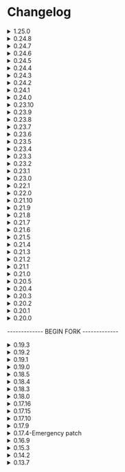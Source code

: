 # Changelog

<details>

  <summary>1.25.0</summary>

This update brings BCMER into v70 finally! Bugs and crashes may occur.

# Additions

  - Added GiantKiwi and its egg to BCMER's register.
  - Added 'KiwiBird' event to BCMER, but currently depends on Special Events being enabled. Currently not tested fully.

# Fixes

  - PhonesOut event will now only harmony patch if LethalPhones is present
  - Desync/Despawn bugs related to outside objects and hazards should properly despawn and sync up to all clients now.
  - Enemy behavior in the _EnemyAI.cs file broke on some modded moons. While it has been removed from BCM, I have made is so it only will be present if StarLancerAI is not present. This is so I can try to monitor and study the behavior of this code more closely, but I highly recommend the use of StarLancerAI fix if enemy behavior should break.
    Project updated for v70.

</details>
<details>

  <summary>0.24.8</summary>

Just a small update that adds one new event. Though.. I also want to add more "good" or "VeryGood" rated events too.
# Additions

  - Added PhonesOut event, which requires Lethal Phones.

</details>
<details>
  <summary>0.24.7</summary>

# Additions

  - Readded ShipLightsFailure
  - Added Compatibility Check to SelfSortingStorage. Future Items checks will be added.

# Changes

  - ShipLightsFailure should no longer crash and works perfectly for both the host and clients
  - FlashlightsFailure event should work properly for both the host and client correctly. Grabbing and charging flashlights in general should fail to work. Upon leaving, flashlights should register as fully charged again and will display as such correctly.
  - Semi-what fixed NutcrackerAI.cs issue, and somewhat introduced a server rpc bug but it shouldn't be spamming the object reference missing thing every tick. If anyone has more experience with enemy ai, please feel free to get in contact with me, so we can see what we can do to fix the issues better!
</details>

<details>
  <summary>0.24.6</summary>

This update adds new events and modifies some various things in the code. I may do a bit of tweaking with the values for some of these new events down the road.

# Additions

  - Added Time Chaos. Requires Special Events to be enabled.
  - Added the Leaf Boys from BioDiversity. https://thunderstore.io/c/lethal-company/p/super_fucking_cool_and_badass_team/Biodiversity/
  - Added Welcome To Ooblterra event. https://thunderstore.io/c/lethal-company/p/Skeleton_Studios/Welcome_To_Ooblterra/

# Changes

  - Updated readme to reflect mod compatibility.
  - ReadSettingsEarly function should run better.
  - Worm event no longer spawns snare fleas outside, and instead buffs snare fleas spawns inside.

</details>
<details>
  <summary>0.24.5</summary>

# Additions

  - Added [VeryBad] Soul Devourer event from Soul Devourer Enemy Mod. https://thunderstore.io/c/lethal-company/p/bcs4313/Soul_Devourer_Enemy/
  - Added [Bad] Light Eater Enemy event. https://thunderstore.io/c/lethal-company/p/Lega/LightEater/

# Fixes

  - Shrimp now depends on LCShrimpMod, fixing an incorrect mod dependency check.
  - Forced Events will no longer complain about an empty white space

# Changes

  - MoaiEnemy event has been nerfed.
  - Soul Devourer is now its own event.

</details>
<details>
  <summary>0.24.4</summary>

# Fixes

  - Hopefully the issues people have had to that ShipLightsFailure being removed, or something about Terminal nodes with it? ShipCoreFailure may still attempt to roll "ShipLightsFailure" if your events config for shipcorefailure still references shiplightsfailure, but it will not cause a softlock. This should only affect users who have the same config files before 0.24.2.

</details>

<details>
  <summary>0.24.3</summary>

Apparently the changelog never saved despite me double checking it, it somehow reverted... This version is just to fix the changelog and adds nothing on top of 0.24.2.

</details>

<details>
  <summary>0.24.2</summary>

# Additions

  - Ability to let other mods handle power counts and spawn curves. A few settings will still affect these as I thought users may be interested in those features still working alongside this.

# Removed

  - Temporarily removed Ship Lights Failure for the time being due to crashes. Hopefully it can be back in a timely manner.

</details>

<details>
  <summary>0.24.1</summary>

# Additions

  - Factory Size Multiplier: Can be globally adjusted with respect to difficulty scaling. Recommended to leave as is if you don't wish to change dungeon size. Setting this number too big or too small may cause generation issues or delays. Tested values were from 0.5x to 25x, but may depend on interior and system specs.
  - Starting time: Can adjust the starting time globally. This can also be adjusted with respect to difficulty scaling.
  - Time Scaling: Can be adjusted to change how fast a day goes. This can be adjusted with respect to difficulty scaling.

</details>
<details>
  <summary>0.24.0</summary>

# Additions

  - Ability to suppress get method, prefab, Enum warnings from the game. On second run of 0.24.0, will apply it automatically to true.

# Changes

  - Enable extra loggings was moved to [Debugging] instead of [General].

# Fixes

  - A softlock involving null items should no longer occur
  - Fixed a way items and enemies were instanced

</details>

<details>
  <summary>0.23.10</summary>

# Additions

  - Scrap amount and value caps

</details>
<details>
  <summary>0.23.9</summary>

# Fixes

  - Fixed code to work with ShipInventory 1.2.6 and ShipInventoryUpdated.

</details>
<details>
  <summary>0.23.8</summary>
  
## Added

  - Added HotBarHassle and HotBarMania events (Thanks Zehs for the help here!)
  - Several code optimizations (Thanks Zehs for the help here!)

## Changes

  - = Asset Bundles are now outside of the dll. Makes easier to use.

</details>
<details>
  <summary>0.23.7</summary>
  
## Changes

  - VeryLateShip has been configured to use the same time speed as "Hell" event. As well as not being dependant on scaling like some of the other time functions. **For this to be turned off, you can go into the CoreProperites and disable the Time Adjustment in Event Features Category** (I may move this into the specific events themselves in the future is possible).

</details>
<details>
  <summary>0.23.6</summary>

Also, forgot to link previous update but if you want the Goku event: https://github.com/TheSoftDiamond/BCMER_CustomEvents/blob/main/Goku.json

## Changes

  - Apparently in my state of low sleep, I had forgot to unregister HotBarHassle and HotBarMania.

</details>
<details>
  <summary>0.23.5</summary>

I've been working on a website for the mod, which you can find at https://bcmer.softdiamond.net/ so this update has been a bit delayed.

## Additions

  - Sanitization of Event Names (Spaces, etc would cause softlocks/crashes)

## Changes

  - Skull Enemy had wrong dependency for it.
  - Adjusted weight of GiantsOutside event

## Removed

  - **Removed GokuBracken event**. You can find its custom event json here:
  - Removed a couple of events that are no longer part of the mod.
  - *Removed a few other events that had no obvious mod dependency or source as to what mod they were from. Some of which were deprecated events or removed from the event registry from BCME(R) itself. If anyone knows the source of these mods, feel free to contact me.*

Note: HotBarMania and HotBarHassle were going to be a part of this version, but due to issues and finetuning required, I will be pushing it back to a future build.

</details>

<details>
  <summary>0.23.4</summary>

## Additions

  - Added [Neutral] Needy Cats Event

## Changes

  - Added more Gold Scrap to the LCGoldScrap Event.
  - Optimized code so that duplicate events should not occur
  - Fixed Custom Events AGAIN (Hopefully the last time)

</details>
<details>
  <summary>0.23.3</summary>

## Additions

  - Extra Logging. Useful for debugging purposes and more. Defaults to off in config.

## Changes

  - Due to broken Barber behavior from events, the Barber event has been removed again.

</details>
<details>
  <summary>0.23.2</summary>

## Changes

  - Bug fixes regarding Custom Events. (For more context, the changes in 0.23.1 were not reliably working as expected, so this hopefully should be the last time I need to deal with this issue!). If you encounter issues, try deleting the CustomEvents.cfg file and see if that fixes the issue(s).

</details>
<details>
  <summary>0.23.1</summary>

## Changes

  - The CustomEvent.cfg error should be fixed
 
</details>
<details>
  <summary>0.23.0</summary>

## Additions

  - Custom Event Support. See [here](https://github.com/TheSoftDiamond/BrutalCompanyMinusExtraReborn/blob/main/CustomEventDocumentation.md) for info on how custom events supports work.

## Changes

  - Fixed some events referring to wrong dependency by accident.
 
</details>
<details>
  <summary>0.22.1</summary>

## Additions

   - Player scaling difficulty. See readme for more info. This should support mods that expand player lobbies by default.
   - Lethal Playtime Events were added. Critters, PlaytimeBig, ItsPlaytime.
   - GiantsOutside. Basically GiantShowdown for those without the mod that adds more Giants.
   - Two surfaced Events. Bellcrab, and Nemo.

## Changes

   - Dust pans were put under bad but are treated as slightly bad and rare.
   - Reduced Amount of Tree spawns to half the amount. As well as their weight a bit.

</details>
<details>
  <summary>0.22.0</summary>

## Additions

   - ShipInventory support for difficulty. (It should no longer softlock if the mod is not present)

## Changes

   - ScrapValue applies to more scrap. Bee Hives, Grabbable Turrets, Grabbable Landmines, Apparatice will properly scale with ScrapValue multiplier state. Thanks bmnr!
   - TransmuteScrapBig.cs and TransmuteScrapSmall.cs will pick an item based on rarity instead of an at randomly picking them from list of items. For example, With LCGoldScrap mod, it kept picking gold scrap all the time, because there are a lot of scrap variations, though they're very rare.

</details>
<details>
  <summary>0.21.10</summary>

## Additions

   - Nightmare Foxy Event

## Changes

   - Apparently Football Event pointed to wrong dependency

</details>
<details>
  <summary>0.21.9</summary>

## Additions

   - SkullEnemy Event
   - ManStalker Event

## Changes

   - Spawn cycle fix on Ignored Moons
   - If Super Eclipse mod is present, the game should no longer roll ShipCoreFailure/LeverFailure Events

</details>

<details>
  <summary>0.21.8</summary>

## Changes

   - Apparently the Bad Dice and regular Dice event was broken, but it has been fixed. If you previously have generated files from BCMER, you will need to either delete the Modded Events Config File, or manually change the MysteryDiceItem to GamblerItem for changes to reflect.

</details>
<details>
  <summary>0.21.7</summary>

## Additions

   - You can blacklist moons from causing events, see the readme for more info.
   - Multipliers for scrap amount and value based on Event Types active are added. *Thank you bmnr for the assistance there!*

</details>
<details>
  <summary>0.21.6</summary>

## Changes

   - Temporarily removed support for ShipInventory due to softlock issue.

</details>
<details>
  <summary>0.21.5</summary>

## Additions

   - Support for Cruiser and Ship Inventory in determining difficulty from scrap items present.

## Changes

   - Fixed some various typos

</details>
<details>
  <summary>0.21.4</summary>

## Additions

   - Seamine
   - Bertha
   - YeetBomb

## Changes

   - Typos here and there on some stuff

</details>
<details>
  <summary>0.21.3</summary>

## Additions

   - EasterEggs and MaskItem event. Don't trust your troll friends with this one!

</details>
<details>
  <summary>0.21.2</summary>

## Changes

   - Apparently commenting those two lines BROKE everything. Well... bug fix update.

</details>
<details>
  <summary>0.21.1</summary>

## Additions

   - Inverse Teleport Event (Very Bad -- TRUST ME)

## Changes

   - Asset Bundles are no longer accidentally packed with the .dll file

</details>
<details>
  <summary>0.21.0</summary>

## Changes

   - The folder for configs is now in the BrutalCompanyMinusExtraReborn Directory, and as a result will generate new files in that directory for the mod to use. If you have any changes from the mod on previous versions in the config files, you may have to input data manually or drag your files from the old folder.

</details>
<details>
  <summary>0.20.5</summary>

## Added
   - Shiba Event (Bad)
   - Facility Meltdown (Very Bad)

## Changes

   - RGBShipLighting no longer occurs for the time being

</details>
<details>
  <summary>0.20.4</summary>

Mostly a bug fix update because I made some mistakes by accident in the previous version. You may need to delete your ModdedEvents.cfg file for the changes to the Baldi event to be present.

## Changes

   - Fixed some more missed typos from files
   - Fixed a issue involving Baldi and MoaiEnemy Mod that could potentially cause the game to softlock or crash because of wrong variable referenced. oops!
   - Baldi Event is no longer VeryBad, but Bad. (Compares to a Barber)

</details>
<details>
  <summary>0.20.3</summary>

## New

   - Added Baldi Event

## Changes

   - Updated README
   - Fixed changelog from previous version update

</details>
<details>
  <summary>0.20.2</summary>

## New

   - Added Goku Bracken Event
   - Added Moai Enemy Event

## Changes

   - Updated README

</details>
<details>
  <summary>0.20.1</summary>

## New

   - Added VeryLateShip Event

## Changes

   - Tweaked some events a slight bit
   - Updated README

</details>
<details>
  <summary>0.20.0</summary>

## New

   - Added VeryEarlyShip Event

## Changes

   - Modified various event descriptions
   - Some bug fixes
   - Updated README (Some work still to do though)
   - Begin development of BrutalCompanyMinusExtra Reborn

</details>

------------- BEGIN FORK ------------- 
<details>
  <summary>0.19.3</summary>

## New

   - Last update for this mod

## Changes

   - Updated README

</details>
<details>
  <summary>0.19.2</summary>

## New

   - None

## Changes

   - Updated README

</details>
<details>
  <summary>0.19.1</summary>

## New

   - Added Security feature to prevent players from using debug commands
   - If debug commands get activated, the host will be alerted
   - Added Lights Magenta command conversion to Lights Purple
   - Added support for other modders to add their own events with their own extension mod

## Changes

   - Removed TakeyPlush and Zombies plush mods from dependencies list
   - Removed ZombiesApocalypse event due to removal request from its owner
   - Removed ZombiesPlush event due to mod conflict and will be moved to BCME - ExternalModule
   - Removed TakeyGokuPlush event due to mod conflict and will be moved to BCME - ExternalModule
   - Removed TakeyGokuPlushBig event due to mod conflict and will be moved to BCME - ExternalModule
   - Removed StreamerEventsControl function due to streamer events being moved to BCME - ExternalModule
   - Fixed Lights command desync
   - Rewrote event registry, events should now generate in the right config file
   - Fixed missing event entries in event registry(*for some reason all modded events werent registered*)
   - Removed LethalModDataLib from dependencies list since its nolonger required

</details>
<details>
  <summary>0.19.0</summary>
   
## WARNING! Deletele VanillaEvents.cfg and ModdedEvents.cfg so it can regenerate with new values, if you dont do that then fixes in "Changes" section wont work!
 

## New

 Theese events were possible to make thanks to help from [Zehs](https://thunderstore.io/c/lethal-company/p/Zehs/)
   - Added (Good) TakeyGokuPlush event
   - Added (Neutral+) TakeyGokuPlushBig event
   - Added (Neutral) Clock event
   - Added (Neutral-) SussyPaintings event
   - Added (Neutral) Train event
   - Added (Good) ZombiesPlush event
   - Added description to "Lights" command
   - Added description to "StreamerEvents info" command¨
   - Added (VeryBad) Dweller event
   - Added (Neutral--) ControlPads event
   - Added (Good) ZedDog event
   - Added (Neutral) PlasticCup event
   - Added (Neutral--) ToiletPaper event
   - Added (Neutral--) SoccerBall event
   - Added (Neutral--) GarbageLid event
   - Added (Bad) MeteorShower event

## Changes

   - Fixed MantiSlayers spawning inside in MantiSlayers event
   - Fixed MantiToils spawning inside in MantiToils event
   - Return of MantiToils event
   - Return of NoMantiToils event
   - Return of TurretsEverywhere event
   - Adjusted Scale values is NutSlayers event
   - NutSlayers now only spawn outside in NutSlayers event
   - Adjusted Scale values in ZombieApocalypse event to make it less annoying

## Known issues

   - For some reason it is required that ZombiesPlush and TakeyPlush mods are present
   - Added temporarily Zombies Plush and TakeyPlush mods as dependencies until issues are resolved

</details>
<details>
  <summary>0.18.5</summary>
   
## New

   - Rebuild the mod with v62 game files
   - Added CrowdControl checks to disable events deemed as "incompatible"

## Changes

   - Decreased scrap value multiplier from 7 to 4.5 in NutSlayers event
   - Changed door closing time from 10am to 3pm

## Known issues

   - None

</details>
<details>
  <summary>0.18.4</summary>

## Changes

   - Removed code preventing the mod from loading

</details>
<details>
  <summary>0.18.3</summary>
   
## New

   - Added (Fun) RGBShipLights event as requested
   - Implemented new function StreamerEventsControl that allows you to disable all streamer events without the need of restarting the game
   - Added LethalModDataLib as dependency to make sure StreamerEventsControl is working properly

## Changes

   - Increased scrap value in NutSlayers event to make it "fair", also decreased NutSlayer enemy spawnrate
   - Improved TerminalFailure event to completelly break the terminal instead of just preventing purchases
   - Improved ShipLightsFailure event to kill the lights and disable the lightswitch instead of just disabling the lightswitch
   - Fixed DoorCircuitFailure not spawning due to code oversight

## Known issues

   - Disabled Mantitoils event due to mantitoils spawning inside
   - Disabled TurretsEverywhere event due to its relation with Mantitoils event
   - Disabled NoMantitoils event due to its relation with Mantitoils event
   - Disabled MaskedHorde event dut to it spawning mimics without the event being selected

</details>
<details>
  <summary>0.18.0</summary>
   
   - Added (Extreme) NutSlayers
   - Added (Bad) JetpackFailure, Note: Not sorry Takey <img src="https://imgur.com/u6zqX6q.png" width="50px"> 
   - Added (Bad) FlashLigtsFailure
   - Added GokuBracken dependency to make sure TakeyGokuBracken is only added when all essential mods are present
   - Attempt fix for some of ToilHead related events calling Execute method regardless of the event not being added
   - Attempt fix to prevent MantiToils from spawning inside
   - Attempt fix for TerminalFailure not showing error message on the screen after attemping purchase
   - Fixed code oversight that allowed TurretsEverywhere event to spawn regardless of ToilHead mod not being 
     present and making the game stuck because of that
   - Fixed ToilHead mod dependency list missing related events entries
   - Updated README file

</details>
<details>
  <summary>0.17.16</summary>
   
   - *DATA REMOVED*

</details>
<details>
  <summary>0.17.15</summary>
   
   - Added (VeryBad)DoorCircuitFailure event
   - Added (Bad) TargetingFailure event
   - Added v55 compatibility, but be warned there still might be undiscovered bugs

## Warning

   - As of v55 all mod integrations are deemed incompatible, 
   i recommend that u do your own research on what works and what doesnt, 
   as soon as the mods are updated for v55, i will test them and fix a few things if required

</details>
<details>
  <summary>0.17.10</summary>
   
   - Fixed minor issue

</details>
<details>
  <summary>0.17.9</summary>
   
   - Added(Good)DoorOverdrive event
   - Added(Bad)TakeyGokuBracken event  
   - Added personal library file (Essential for the mod to work)
   - *missing changelog entry*
   - <img src="https://i.imgur.com/6TWu85g.gif" width="50px">
   - Added TerminalAPI dependency in order to improve TerminalFailure event functionality
   - EmergencyDice mod is unsupported, 
   so if any events regarding this mod will break i will not fix them and probably just remove them
   
   Note: Make sure to delete "VanillaEvents" so it regenerates

## Known issues
   - Event Crazy is not working at all
   - Sometimes manticoils spawn inside the facility without an event involving them
</details>
<details>
  <summary>0.17.4-Emergency patch</summary>
   
   - Rewrote the code of events added in 1.16.9
   - Fixed code issue where effects of the events would only apply to the host
   - Added(Very Bad) ToilSlayer event
   - Fixed ZombieApocalypse event to not trigger that often
   - Changed ZombieApocalypse category from Extreme to Very Bad
   - Reduced the chance of streamer special events so they are rare Note: This was requested
   - Updated API references for ZombieApocalypse, ToilHeads and MantiToils
   - Added(Very Bad) MantiSlayer event
   - Added(Very Bad) AllSlayers event
   - Added(Remove) NoToilSlayer event
   - Added(Remove) NoMantiSlayer event
   - Added(Remove) NoSlayers event
   - Added LethalNetworkAPI dependency *This enry was added later*

Note: *NO DATA* is a reference to an unscheduled update

</details>
<details>
  <summary>0.16.9</summary>

   - NO DATA

</details>
<details>
  <summary>0.15.3</summary>

   - Added (Bad)TurretsEverywhere event
   - Added (Bad)Lasso event(NonShippingAuthorisation required for the event to occur)
   - Reduced Dust pan item spawn rate in Dust pans event
   - Added (Even worse then Very Bad)ZombieApocalypse
   - Changed WelcomeToTheFactory category event from Neutral to Bad
   - Removed unwanted code from NoMantitoils event

</details>
<details>
  <summary>0.14.2</summary>

   - Fixed NoMantiToils event with the help of Zehs <3
   - Added (Neutral)WelcomeToTheFactory event
   - Added (Neutral)DustPans event
   - Added (Very Bad)MaskedHorde event
   - Slightlly increased spawn weight of specific events to make sure they are not super rare

</details>
<details>
  <summary>0.13.7</summary>

   - Added TakeyPlush integration
   - Added (Good)TakeyPlush event
   - Added (Very Bad)MantiToil event
   - Added (Remove)NoMantiToil event
   - Added (Very Bad)Doors event

</details>

